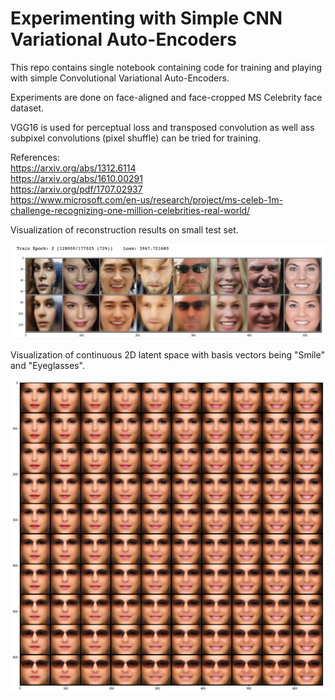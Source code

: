 # Experimenting with Simple CNN Variational Auto-Encoders

This repo contains single notebook containing code for training 
and playing with simple Convolutional Variational Auto-Encoders. 

Experiments are done on face-aligned and face-cropped MS Celebrity face dataset.

VGG16 is used for perceptual loss and transposed convolution as well ass subpixel convolutions 
(pixel shuffle) can be tried for training. 

References:<br />
https://arxiv.org/abs/1312.6114<br />
https://arxiv.org/abs/1610.00291<br />
https://arxiv.org/pdf/1707.02937<br />
https://www.microsoft.com/en-us/research/project/ms-celeb-1m-challenge-recognizing-one-million-celebrities-real-world/

Visualization of reconstruction results on small test set.

![Alt text](reconstructions.png "Reconstruction Results")

Visualization of continuous 2D latent space with basis vectors being "Smile" and "Eyeglasses". 

![Alt text](2D_manifold.png "Reconstruction Results")
